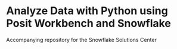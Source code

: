 # Analyze Data with Python using Posit Workbench and Snowflake

Accompanying repository for the Snowflake Solutions Center
